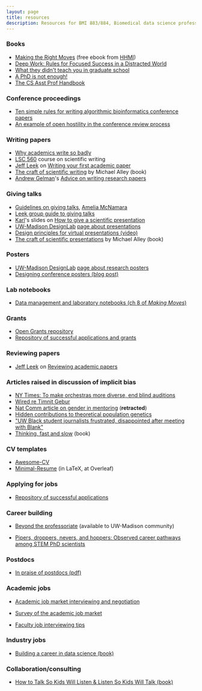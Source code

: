 ```yaml
---
layout: page
title: resources
description: Resources for BMI 883/884, Biomedical data science professional skills
---
```


### Books

- [Making the Right Moves](https://www.hhmi.org/science-education/programs/making-right-moves)
  (free ebook from [HHMI](https://www.hhmi.org))
- [Deep Work: Rules for Focused Success in a Distracted World](https://amazon.com/gp/product/1455586692?ie=UTF8&tag=7210-20)
- [What they didn't teach you in graduate
  school](https://amazon.com/gp/product/1579226442?ie=UTF8&tag=7210-20)
- [A PhD is not enough!](https://amazon.com/gp/product/B004EHZDE8?ie=UTF8&tag=7210-20)
- [The CS Asst Prof Handbook](https://vijay03.github.io/asstprofbook/chapters-list/)


### Conference proceedings

- [Ten simple rules for writing algorithmic bioinformatics conference papers](https://doi.org/10.1371/journal.pcbi.1007742)
- [An example of open hostility in the conference review process](https://openreview.net/forum?id=ry_WPG-A-)

### Writing papers

- [Why academics write so badly](https://areomagazine.com/2020/07/06/writing-wrongs-why-academics-write-so-badly-and-how-that-hurts-them/)
- [LSC 560](https://guide.wisc.edu/courses/lsc/) course on scientific
  writing
- [Jeff Leek](http://jtleek.com) on [Writing your first academic paper](https://github.com/jtleek/firstpaper)
- [The craft of scientific writing](https://amzn.to/3AZlP98) by Michael Alley (book)
- [Andrew Gelman](https://statmodeling.stat.columbia.edu)'s [Advice on
  writing research
  papers](https://statmodeling.stat.columbia.edu/2009/07/30/advice_on_writi/)

### Giving talks

- [Guidelines on giving
  talks](https://www.amelia.mn/blog/misc/2020/04/16/presentations.html),
  [Amelia McNamara](https://www.amelia.mn/)
- [Leek group guide to giving
  talks](https://github.com/jtleek/talkguide)
- [Karl](https://kbroman.org)'s slides on [How to give a scientific presentation](https://www.biostat.wisc.edu/~kbroman/talks/giving_talks.pdf)
- [UW-Madison DesignLab](https://designlab.wisc.edu) [page about presentations](https://designlab.wisc.edu/resources/projects/presentations/)
- [Design principles for virtual presentations (video)](https://uwmadison.box.com/s/9mjv8jiai3qt5nbbssk5c56dc8qugc4g)
- [The craft of scientific presentations](https://amzn.to/3mDqxU2) by Michael Alley (book)

### Posters

- [UW-Madison DesignLab](https://designlab.wisc.edu) [page about research posters](https://designlab.wisc.edu/resources/projects/posters/)
- [Designing conference posters (blog post)](https://colinpurrington.com/tips/poster-design)

### Lab notebooks

- [Data management and laboratory notebooks (ch 8 of _Making Moves_)](http://www.hhmi.org/sites/default/files/Educational%20Materials/Lab%20Management/Making%20the%20Right%20Moves/moves2_ch8.pdf#page=3)

### Grants

- [Open Grants repository](https://www.ogrants.org/)
- [Repository of successful applications and grants](https://github.com/RILAB/statements)


### Reviewing papers

- [Jeff Leek](http://jtleek.com) on [Reviewing academic papers](https://github.com/jtleek/reviews)


### Articles raised in discussion of implicit bias

- [NY Times: To make orchestras more diverse, end blind auditions](https://www.nytimes.com/2020/07/16/arts/music/blind-auditions-orchestras-race.html?unlocked_article_code=QHDH-4SEnUEUsPh6JJbd4ZeJS2Jux4xfifu_hnWN8gBYs9ypaLXIzGWLFlEP9kJ4nI1TW7MtPprRlR5D_BIXpIUzGAseG2NVsKCC8HZRcgPlg7FlHs3-YorQgsBagGxHdqSnzZwD8hf0UrWagBlqfRcvGxDay9Wcjy2bN1enkhP9FRpGHIW65A6o3lK_jQCtjb-NjL1o6C8Bd7wZMdcKlpyLDkYLzikBlUdT5CQZ-KyH0oAXE5BNC79KfN9KtHR6nh7hjPetHXcUvpjHuUhW_pIYkjn2TcdgxTgmXaN652cjwO_Im8rKWL9FWv-mZxPJHR7OD_R7NtTDAitx2bFa4hNKwIOHbDqymS9oOg&smid=share-url)
- [Wired re Timnit Gebur](https://www.wired.com/story/prominent-ai-ethics-researcher-says-google-fired-her/)
- [Nat Comm article on gender in
  mentoring](https://doi.org/10.1038/s41467-020-19723-8) (**retracted**)
- [Hidden contributions to theoretical population genetics](https://doi.org/10.1534/genetics.118.301277)
- ["UW Black student journalists frustrated, disappointed after
  meeting with Blank"](https://madison.com/ct/news/local/education/uw-black-student-journalists-frustrated-disappointed-after-meeting-with-blank/article_bf9cd73f-6385-50e3-b789-c3a33a6f91b0.html)
- [Thinking, fast and slow](https://amzn.to/2VCtdUO) (book)

### CV templates

- [Awesome-CV](https://github.com/posquit0/Awesome-CV)
- [Minimal-Resume](https://www.overleaf.com/latex/templates/minimal-resume/pbmdkzjfvjkw)
  (in LaTeX, at Overleaf)


### Applying for jobs

- [Repository of successful applications](https://github.com/RILAB/statements)


### Career building

- [Beyond the professoriate](https://beyondprof.com/aurora/)
  (available to UW-Madison community)

- [Pipers, droppers, nevers, and hoppers: Observed career pathways
  among STEM PhD scientists](https://papers.ssrn.com/sol3/papers.cfm?abstract_id=3939090)

### Postdocs

- [In praise of postdocs (pdf)](https://imstat.org/wp-content/uploads/Bulletin32_6.pdf#page=4)

### Academic jobs

- [Academic job market interviewing and negotiation](http://web.archive.org/web/20181221203426/https://www.sciencewithdrdoom.com/blog-1/2018/4/1/academic-job-market-interviewing-negotiation)

- [Survey of the academic job market](https://doi.org/10.1101/796466)

- [Faculty job interviewing tips](http://www.jeffreybigham.com/blog/2020/faculty-job-interviewing-tips.html)


### Industry jobs

- [Building a career in data science (book)](https://livebook.manning.com/book/build-a-career-in-data-science)


### Collaboration/consulting

- [How to Talk So Kids Will Listen & Listen So Kids Will Talk (book)](https://amzn.to/2ME3gUl)
